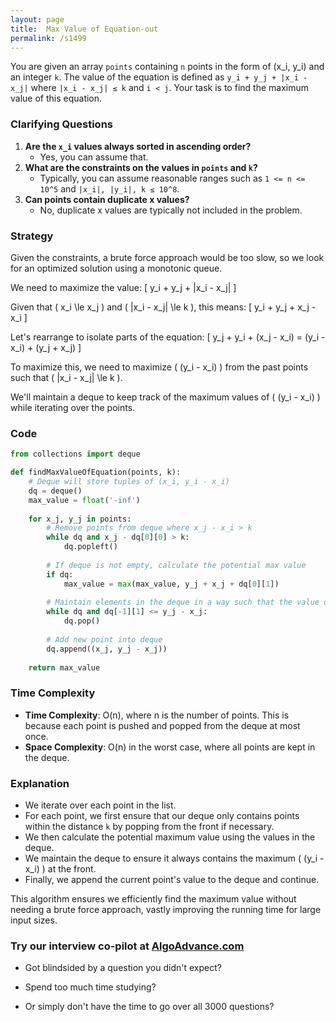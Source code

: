 ```yaml
---
layout: page
title:  Max Value of Equation-out
permalink: /s1499
---
```

You are given an array `points` containing `n` points in the form of (x_i, y_i) and an integer `k`. The value of the equation is defined as `y_i + y_j + |x_i - x_j|` where `|x_i - x_j| ≤ k` and `i < j`. Your task is to find the maximum value of this equation.

### Clarifying Questions
1. **Are the `x_i` values always sorted in ascending order?**
   - Yes, you can assume that.
2. **What are the constraints on the values in `points` and `k`?**
   - Typically, you can assume reasonable ranges such as `1 <= n <= 10^5` and `|x_i|, |y_i|, k ≤ 10^8`.
3. **Can points contain duplicate x values?**
   - No, duplicate x values are typically not included in the problem.

### Strategy
Given the constraints, a brute force approach would be too slow, so we look for an optimized solution using a monotonic queue.

We need to maximize the value:
\[ y_i + y_j + |x_i - x_j| \]

Given that \( x_i \le x_j \) and \( |x_i - x_j| \le k \), this means:
\[ y_i + y_j + x_j - x_i \]

Let's rearrange to isolate parts of the equation:
\[ y_j + y_i + (x_j - x_i) = (y_i - x_i) + (y_j + x_j) \]

To maximize this, we need to maximize \( (y_i - x_i) \) from the past points such that \( |x_i - x_j| \le k \).

We'll maintain a deque to keep track of the maximum values of \( (y_i - x_i) \) while iterating over the points.

### Code
```python
from collections import deque

def findMaxValueOfEquation(points, k):
    # Deque will store tuples of (x_i, y_i - x_i)
    dq = deque()
    max_value = float('-inf')
    
    for x_j, y_j in points:
        # Remove points from deque where x_j - x_i > k
        while dq and x_j - dq[0][0] > k:
            dq.popleft()
        
        # If deque is not empty, calculate the potential max value
        if dq:
            max_value = max(max_value, y_j + x_j + dq[0][1])
        
        # Maintain elements in the deque in a way such that the value of y_i - x_i is maximized at the front
        while dq and dq[-1][1] <= y_j - x_j:
            dq.pop()
        
        # Add new point into deque
        dq.append((x_j, y_j - x_j))
    
    return max_value
```

### Time Complexity
- **Time Complexity**: O(n), where n is the number of points. This is because each point is pushed and popped from the deque at most once.
- **Space Complexity**: O(n) in the worst case, where all points are kept in the deque.

### Explanation
- We iterate over each point in the list.
- For each point, we first ensure that our deque only contains points within the distance `k` by popping from the front if necessary.
- We then calculate the potential maximum value using the values in the deque.
- We maintain the deque to ensure it always contains the maximum \( (y_i - x_i) \) at the front.
- Finally, we append the current point's value to the deque and continue.

This algorithm ensures we efficiently find the maximum value without needing a brute force approach, vastly improving the running time for large input sizes.


### Try our interview co-pilot at [AlgoAdvance.com](https://algoAdvance.com)

- Got blindsided by a question you didn't expect?

- Spend too much time studying?

- Or simply don't have the time to go over all 3000 questions?

